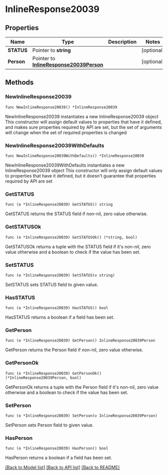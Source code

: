 # InlineResponse20039

## Properties

Name | Type | Description | Notes
------------ | ------------- | ------------- | -------------
**STATUS** | Pointer to **string** |  | [optional] 
**Person** | Pointer to [**InlineResponse20039Person**](InlineResponse20039Person.md) |  | [optional] 

## Methods

### NewInlineResponse20039

`func NewInlineResponse20039() *InlineResponse20039`

NewInlineResponse20039 instantiates a new InlineResponse20039 object
This constructor will assign default values to properties that have it defined,
and makes sure properties required by API are set, but the set of arguments
will change when the set of required properties is changed

### NewInlineResponse20039WithDefaults

`func NewInlineResponse20039WithDefaults() *InlineResponse20039`

NewInlineResponse20039WithDefaults instantiates a new InlineResponse20039 object
This constructor will only assign default values to properties that have it defined,
but it doesn't guarantee that properties required by API are set

### GetSTATUS

`func (o *InlineResponse20039) GetSTATUS() string`

GetSTATUS returns the STATUS field if non-nil, zero value otherwise.

### GetSTATUSOk

`func (o *InlineResponse20039) GetSTATUSOk() (*string, bool)`

GetSTATUSOk returns a tuple with the STATUS field if it's non-nil, zero value otherwise
and a boolean to check if the value has been set.

### SetSTATUS

`func (o *InlineResponse20039) SetSTATUS(v string)`

SetSTATUS sets STATUS field to given value.

### HasSTATUS

`func (o *InlineResponse20039) HasSTATUS() bool`

HasSTATUS returns a boolean if a field has been set.

### GetPerson

`func (o *InlineResponse20039) GetPerson() InlineResponse20039Person`

GetPerson returns the Person field if non-nil, zero value otherwise.

### GetPersonOk

`func (o *InlineResponse20039) GetPersonOk() (*InlineResponse20039Person, bool)`

GetPersonOk returns a tuple with the Person field if it's non-nil, zero value otherwise
and a boolean to check if the value has been set.

### SetPerson

`func (o *InlineResponse20039) SetPerson(v InlineResponse20039Person)`

SetPerson sets Person field to given value.

### HasPerson

`func (o *InlineResponse20039) HasPerson() bool`

HasPerson returns a boolean if a field has been set.


[[Back to Model list]](../README.md#documentation-for-models) [[Back to API list]](../README.md#documentation-for-api-endpoints) [[Back to README]](../README.md)


